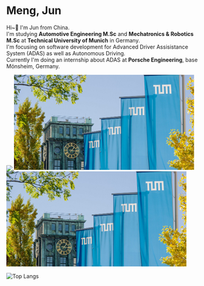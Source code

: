 # Meng, Jun
Hi~:wave: I'm Jun from China.  
I'm studying **Automotive Engineering M.Sc** and **Mechatronics & Robotics M.Sc** at **Technical University of Munich** in Germany.  
I'm focusing on software development for Advanced Driver Assisistance System (ADAS) as well as Autonomous Driving.  
Currently I'm doing an internship about ADAS at **Porsche Engineering**, base Mönsheim, Germany.  

<!---
![Anurag's GitHub stats](https://github-readme-stats.vercel.app/api?username=junmeng6025&show_icons=true&hide=prs)
--->

<a href="https://github.com/anuraghazra/github-readme-stats">
  <img align="center" src="https://github-readme-stats.vercel.app/api/pin/?username=junmeng6025&layout=compact&hide=jupyter%20notebook" />
</a>
<a href="https://github.com/anuraghazra/convoychat">
  <img src="tum.jpg" height="250"//>
</a>

<img src="tum.jpg" height="250"/>

![Top Langs](https://github-readme-stats.vercel.app/api/top-langs/?username=junmeng6025&layout=compact&hide=jupyter%20notebook)  

<!-- I have experience & interest in:
- Application of Deep Learning / CV in Autonomous Driving
- ROS, ROS2 software development
- Stereo depth estimation
- AprilTag detection
- A html beginner, trying to build a personal homepage -->

<!---
junmeng6025/junmeng6025 is a ✨ special ✨ repository because its `README.md` (this file) appears on your GitHub profile.
You can click the Preview link to take a look at your changes.
--->

